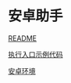 # 安卓助手

[README](https://github.com/geekan/MetaGPT/blob/main/metagpt/ext/android_assistant/README_CN.md)  

[执行入口示例代码](https://github.com/geekan/MetaGPT/tree/main/examples/android_assistant)

[安卓环境](./../../in_depth_guides/environment/android.md)
